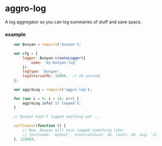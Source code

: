 aggro-log
=========

A log aggregator so you can log summaries of stuff and save space.

### example

```javascript
    var Bunyan = require('bunyan');
    
    var cfg = {
        logger: Bunyan.createLogger({
            name: 'my-bunyan-log'
        }),
        logType: 'bunyan',
        logIntervalMs: 10000,  // 10 seconds
    };
    
    var aggroLog = require('aggro-log');
    
    for (var i = 0; i < 10; i++) {
        aggroLog.info('it looped');
    }
    
    // Bunyan hasn't logged anything yet ...
     
    setTimeout(function () {
        // Now, Bunyan will have logged something like:
        // {hostname: 'myHost', intervalCount: 10, level: 30, msg: 'it looped', logIntervalMs: 10773, name: 'my-bunyan-log', pid: 30579}
    }, 11000);

```